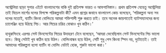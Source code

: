 অস্ট্রেলিয়া ছাড়া সুপার এইটে বাংলাদেশের বাকি দুই প্রতিপক্ষ ভারত ও আফগানিস্তান। প্রথম প্রতিপক্ষ যেহেতু অস্ট্রেলিয়া তাই মিচেল মার্শের দলের বিপক্ষে পরিকল্পনাটা কী? এমন প্রশ্নের জবাবে বাংলাদেশ কোচ বলেছেন, ‘পরিকল্পনা অন্য সব দলের মতোই, ব্যাটিং কিংবা বোলিংয়ে আমরা শক্তিশালী শুরু করতে চাই। তবে অনেক জায়গাতেই ব্যাটসম্যানদের জন্য চ্যালেঞ্জিং হয়ে উঠছে পিচ। আর পিচের চরিত্র বোঝাও খুব কঠিন।’

হাথুরুসিংহে এরপর সেন্ট ভিনসেন্টের পিচের উদাহরণ টেনে বলেছেন, ‘আমরা ভেবেছিলাম সেন্ট ভিনসেন্টের পিচ ভালো হবে। কিন্তু সেটাই খুব কঠিন হয়ে উঠল। বোলিংবান্ধব হয়ে উঠল, সেটি শুধু পেস কিংবা স্পিন নয়, দুটোতেই। তাই আমাদের পরিকল্পনা হলো ব্যাটিং বা বোলিং যেটাই হোক, শুরুটা ভালো করা।’
